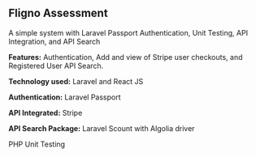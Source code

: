 ## Fligno Assessment

<p> 
A simple system with Laravel Passport Authentication, Unit Testing, API Integration, and API Search
</p> 
<p>
    <b>Features:</b> Authentication, Add and view of Stripe user checkouts, and Registered User API Search.
</p>
<p>
    <b>Technology used:</b> Laravel and React JS
</p>
<p>
    <b>Authentication:</b> Laravel Passport
</p>
<p>
    <b>API Integrated:</b> Stripe
</p>
    <b> API Search Package:</b>  Laravel Scount with Algolia driver
</p>
<p>
    PHP Unit Testing
</p>

